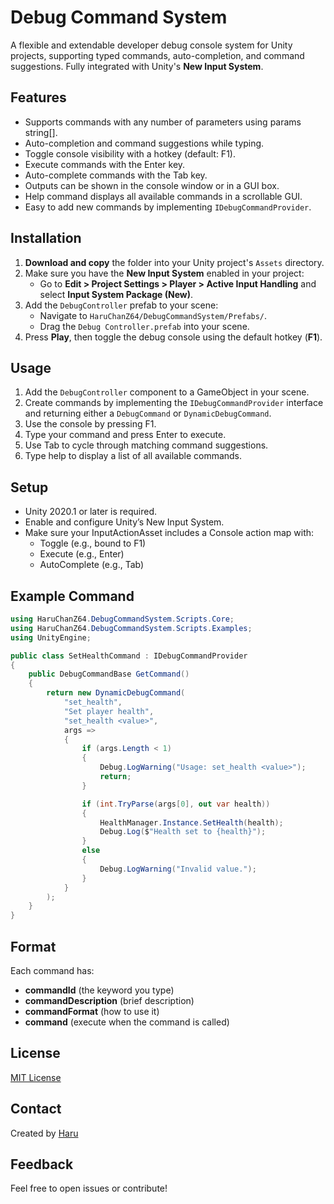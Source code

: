 
# Debug Command System

A flexible and extendable developer debug console system for Unity projects, supporting typed commands, auto-completion, and command suggestions. Fully integrated with Unity's **New Input System**. 
## Features

- Supports commands with any number of parameters using params string[].
- Auto-completion and command suggestions while typing.
- Toggle console visibility with a hotkey (default: F1).
- Execute commands with the Enter key.
- Auto-complete commands with the Tab key.
- Outputs can be shown in the console window or in a GUI box.
- Help command displays all available commands in a scrollable GUI.
- Easy to add new commands by implementing ``IDebugCommandProvider``.


## Installation
1. **Download and copy** the folder into your Unity project's `Assets` directory.
2. Make sure you have the **New Input System** enabled in your project:
   - Go to **Edit > Project Settings > Player > Active Input Handling** and select **Input System Package (New)**.
3. Add the `DebugController` prefab to your scene:
   - Navigate to `HaruChanZ64/DebugCommandSystem/Prefabs/`.
   - Drag the `Debug Controller.prefab` into your scene.
4. Press **Play**, then toggle the debug console using the default hotkey (**F1**).

## Usage

1. Add the ``DebugController`` component to a GameObject in your scene.
2. Create commands by implementing the ``IDebugCommandProvider`` interface and returning either a ``DebugCommand`` or ``DynamicDebugCommand``.
3. Use the console by pressing F1.
4. Type your command and press Enter to execute.
5. Use Tab to cycle through matching command suggestions.
6. Type help to display a list of all available commands.


## Setup
- Unity 2020.1 or later is required.
- Enable and configure Unity’s New Input System.
- Make sure your InputActionAsset includes a Console action map with:
  - Toggle (e.g., bound to F1)
  - Execute (e.g., Enter)
  - AutoComplete (e.g., Tab)


## Example Command

```csharp
using HaruChanZ64.DebugCommandSystem.Scripts.Core;
using HaruChanZ64.DebugCommandSystem.Scripts.Examples;
using UnityEngine;

public class SetHealthCommand : IDebugCommandProvider
{
    public DebugCommandBase GetCommand()
    {
        return new DynamicDebugCommand(
            "set_health",
            "Set player health",
            "set_health <value>",
            args =>
            {
                if (args.Length < 1)
                {
                    Debug.LogWarning("Usage: set_health <value>");
                    return;
                }

                if (int.TryParse(args[0], out var health))
                {
                    HealthManager.Instance.SetHealth(health);
                    Debug.Log($"Health set to {health}");
                }
                else
                {
                    Debug.LogWarning("Invalid value.");
                }
            }
        );
    }
}
```


## Format
Each command has:
- **commandId** (the keyword you type)
- **commandDescription** (brief description)
- **commandFormat** (how to use it)
- **command** (execute when the command is called)
## License

[MIT License](https://choosealicense.com/licenses/mit/)


## Contact

Created by [Haru](https://github.com/haruchanz64)


## Feedback
Feel free to open issues or contribute!